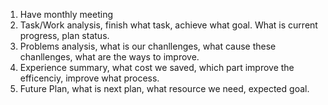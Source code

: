 1. Have monthly meeting
2. Task/Work analysis, finish what task, achieve what goal. What is current progress, plan status. 
3. Problems analysis, what is our chanllenges, what cause these chanllenges, what are the ways to improve. 
4. Experience summary, what cost we saved, which part improve the efficenciy, improve what process. 
5. Future Plan, what is next plan, what resource we need, expected goal.  

